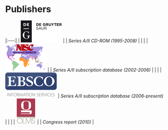 # Publishers

|:---:|
| ![DeGruyter](/images/publications/degruyer.png) |
| *Series A/II CD-ROM (1995-2008)* |
| |
| ![NISC](/images/publications/nisc.png) |
| *Series A/II subscription database (2002-2006)* |
| |
| ![EBSCO](/images/publications/ebsco.png)
| *Series A/II subscription database (2006-present)* |
| |
| ![OLMS](/images/publications/olms.png) |
| *Congress report (2010)* |